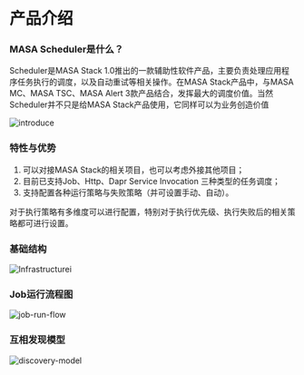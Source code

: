 # 产品介绍

### MASA Scheduler是什么？

Scheduler是MASA Stack 1.0推出的一款辅助性软件产品，主要负责处理应用程序任务执行的调度，以及自动重试等相关操作。在MASA Stack产品中，与MASA MC、MASA TSC、MASA Alert 3款产品结合，发挥最大的调度价值。当然Scheduler并不只是给MASA Stack产品使用，它同样可以为业务创造价值

 ![introduce](http://cdn.masastack.com/stack/doc/scheduler/introduce.png)

### 特性与优势

   1. 可以对接MASA Stack的相关项目，也可以考虑外接其他项目；
   2. 目前已支持Job、Http、Dapr Service Invocation 三种类型的任务调度；
   3. 支持配置各种运行策略与失败策略（并可设置手动、自动）。

对于执行策略有多维度可以进行配置，特别对于执行优先级、执行失败后的相关策略都可进行设置。

### 基础结构

   ![Infrastructurei](http://cdn.masastack.com/stack/doc/scheduler/Infrastructurei.png)

### Job运行流程图

   ![job-run-flow](http://cdn.masastack.com/stack/doc/scheduler/job-run-flow.png)

### 互相发现模型

   ![discovery-model](http://cdn.masastack.com/stack/doc/scheduler/discovery-model.png)